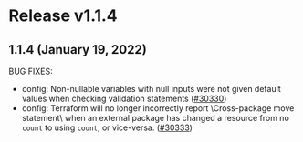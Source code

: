 # Release v1.1.4
## 1.1.4 (January 19, 2022)

BUG FIXES:

* config: Non-nullable variables with null inputs were not given default values when checking validation statements ([#30330](https://github.com/hashicorp/terraform/issues/30330))
* config: Terraform will no longer incorrectly report \Cross-package move statement\ when an external package has changed a resource from no `count` to using `count`, or vice-versa. ([#30333](https://github.com/hashicorp/terraform/issues/30333))

